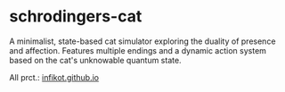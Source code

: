 # schrodingers-cat
A minimalist, state-based cat simulator exploring the duality of presence and affection. Features multiple endings and a dynamic action system based on the cat's unknowable quantum state.

All prct.: [infikot.github.io](https://infikot.github.io/)
